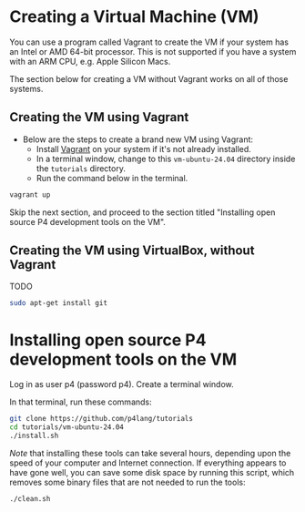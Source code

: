 # Creating a Virtual Machine (VM)

You can use a program called Vagrant to create the VM if your system
has an Intel or AMD 64-bit processor.  This is not supported if you
have a system with an ARM CPU, e.g. Apple Silicon Macs.

The section below for creating a VM without Vagrant works on all of
those systems.


## Creating the VM using Vagrant

+ Below are the steps to create a brand new VM using Vagrant:
  + Install [Vagrant](https://developer.hashicorp.com/vagrant/docs/installation) on your system if it's not already installed.
  + In a terminal window, change to this `vm-ubuntu-24.04` directory
    inside the `tutorials` directory.
  + Run the command below in the terminal.

```bash
vagrant up
```

Skip the next section, and proceed to the section titled "Installing
open source P4 development tools on the VM".

## Creating the VM using VirtualBox, without Vagrant

TODO

```bash
sudo apt-get install git
```


# Installing open source P4 development tools on the VM

Log in as user p4 (password p4).  Create a terminal window.

In that terminal, run these commands:

```bash
git clone https://github.com/p4lang/tutorials
cd tutorials/vm-ubuntu-24.04
./install.sh
```

*Note* that installing these tools can take several hours, depending
upon the speed of your computer and Internet connection.  If
everything appears to have gone well, you can save some disk space by
running this script, which removes some binary files that are not
needed to run the tools:

```bash
./clean.sh
```
